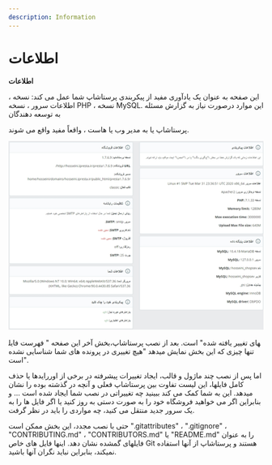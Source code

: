 ```yaml
---
description: Information
---
```


# اطلاعات

**اطلاعات**

این صفحه به عنوان یک یادآوری مفید از پیکربندی پرستاشاپ شما عمل می کند: نسخه ، اطلاعات سرور ، نسخه PHP ، نسخه MySQL. این موارد درصورت نیاز به گزارش مسئله به توسعه دهندگان

پرستاشاپ یا به مدیر وب یا هاست ، واقعاً مفید واقع می شوند.

![](../../../.gitbook/assets/image%20%2869%29.png)

بخش آخر این صفحه " فهرست فایل‎های تغییر یافته شده" است. بعد از نصب پرستاشاپ، تنها چیزی که این بخش نمایش میدهد "هیچ تغییری در پرونده های شما شناسایی نشده است".

اما پس از نصب چند ماژول و قالب، ایجاد تغییرات پیشرفته در برخی از اوررایدها یا حذف کامل فایلها، این لیست تفاوت بین پرستاشاپ فعلی و آنچه در گذشته بوده را نشان میدهد. این به شما کمک می کند ببینید چه تغییراتی در نصب شما ایجاد شده است ... و بنابراین اگر می خواهید فروشگاه خود را به صورت دستی به روز کنید یا اگر فایل ها را به یک سرور جدید منتقل می کنید، چه مواردی را باید در نظر گرفت.

حتی با نصب مجدد، این بخش ممکن است ".gitattributes" ، ".gitignore" ، "CONTRIBUTING.md" ، "CONTRIBUTORS.md" یا "README.md" را به عنوان فایلهای گمشده نشان دهد. اینها فایل های خاص Git هستند و پرستاشاپ از آنها استفاده نمیکند، بنابراین نباید نگران آنها باشید.

